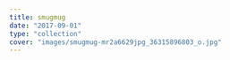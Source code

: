 ```yaml
---
title: smugmug
date: "2017-09-01"
type: "collection"
cover: "images/smugmug-mr2a6629jpg_36315896803_o.jpg"
---
```

